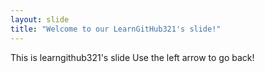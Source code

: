 ```yaml
---
layout: slide
title: "Welcome to our LearnGitHub321's slide!"
---
```

This is learngithub321's slide
Use the left arrow to go back!